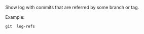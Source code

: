 Show log with commits that are referred by some branch or tag.

Example:

```shell
git  log-refs
```

